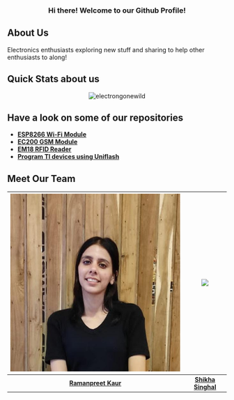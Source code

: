 
<h3 align="center">Hi there! Welcome to our Github Profile!</h3>

 

## About Us
Electronics enthusiasts exploring new stuff and sharing to help other enthusiasts to along!


  
## Quick Stats about us

<p align="center"><img src="https://github-readme-stats.vercel.app/api?username=electrongonewild&show_icons=true&theme=dracula" alt="electrongonewild" /></p>

## Have a look on some of our repositories

- [**ESP8266 Wi-Fi Module**](https://github.com/electrongonewild/ESP8266_WiFi_Module)
- [**EC200 GSM Module**](https://github.com/electrongonewild/EC200_GSM_Module)
- [**EM18 RFID Reader**](https://github.com/electrongonewild/EM18_RFID_Reader)
- [**Program TI devices using Uniflash**](https://github.com/electrongonewild/Program_TI_devices_using_Uniflash)

## Meet Our Team

| <img src = "https://github.com/1998ramanpreet/1998ramanpreet.github.io/blob/master/assets/images/pic.jpeg?raw=true"> | <img src = "https://avatars.githubusercontent.com/u/60216456?v=4"> | 
| :----------------------------------------------------------: | :----------------------------------------------------------: | 
|     [**Ramanpreet Kaur**](https://github.com/1998ramanpreet) |    [**Shikha Singhal**](https://github.com/shikhasinghal2075)      





  

